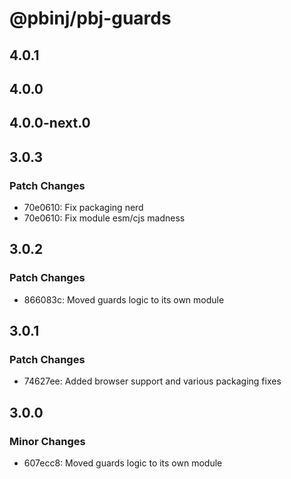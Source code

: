 # @pbinj/pbj-guards

## 4.0.1

## 4.0.0

## 4.0.0-next.0

## 3.0.3

### Patch Changes

- 70e0610: Fix packaging nerd
- 70e0610: Fix module esm/cjs madness

## 3.0.2

### Patch Changes

- 866083c: Moved guards logic to its own module

## 3.0.1

### Patch Changes

- 74627ee: Added browser support and various packaging fixes

## 3.0.0

### Minor Changes

- 607ecc8: Moved guards logic to its own module
